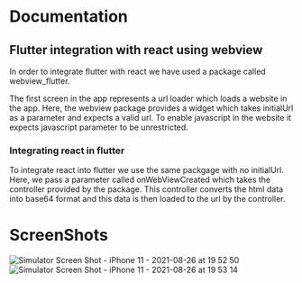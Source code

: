 # Documentation

## Flutter integration with react using webview

In order to integrate flutter with react we have used a package called webview_flutter.

The first screen in the app represents a url loader which loads a website in the app. Here, the webview package provides a widget which takes initialUrl as a parameter and expects a valid url. To enable javascript in the website it expects javascript parameter to be unrestricted.

### Integrating react in flutter

To integrate react into flutter we use the same packgage with no initialUrl. Here, we pass a parameter called onWebViewCreated which takes the controller provided by the package. This controller converts the html data into base64 format and this data is then loaded to the url by the controller.

# ScreenShots
![Simulator Screen Shot - iPhone 11 - 2021-08-26 at 19 52 50](https://user-images.githubusercontent.com/40027788/130977820-bdc5aebe-bab7-4d3d-957e-8cc2a3c061a5.png)
![Simulator Screen Shot - iPhone 11 - 2021-08-26 at 19 53 14](https://user-images.githubusercontent.com/40027788/130977849-40415323-5a1f-4743-8e95-740850f37644.png)
